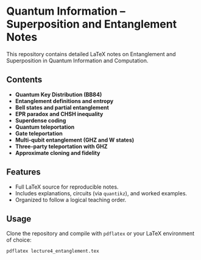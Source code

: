 # Quantum Information – Superposition and Entanglement Notes

This repository contains detailed LaTeX notes on Entanglement and Superposition in Quantum Information and Computation.

## Contents
- **Quantum Key Distribution (BB84)**
- **Entanglement definitions and entropy**
- **Bell states and partial entanglement**
- **EPR paradox and CHSH inequality**
- **Superdense coding**
- **Quantum teleportation**
- **Gate teleportation**
- **Multi-qubit entanglement (GHZ and W states)**
- **Three-party teleportation with GHZ**
- **Approximate cloning and fidelity**

## Features
- Full LaTeX source for reproducible notes.
- Includes explanations, circuits (via `quantikz`), and worked examples.
- Organized to follow a logical teaching order.

## Usage
Clone the repository and compile with `pdflatex` or your LaTeX environment of choice:
```bash
pdflatex lecture4_entanglement.tex
